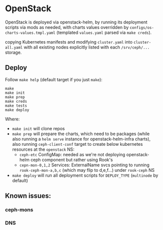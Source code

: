 # OpenStack

OpenStack is deployed via openstack-helm, by running its deployment
scripts via mods as needed, with charts values overridden by
`configs/os-charts-values.tmpl.yaml` (templated `values.yaml` parsed
via `make creds`).

copying Kubernetes manifests and modifying `cluster.yaml` into
`cluster-all.yaml` with all existing nodes explicitly listed with
each `/srv/ceph/...` storage.

## Deploy

Follow `make help` (default target if you just `make`):

    make
    make init
    make prep
    make creds
    make tests
    make deploy


Where:
* `make init` will clone repos
* `make prep` will prepare the charts, which need to be packages
  (while also running a `helm serve` instance for openstack-helm-infra
  charts), also running `ceph-client-conf` target to create below
  kubernetes resources at the `openstack` NS:
  * `ceph-etc` ConfigMap: needed as we're not deploying openstack-helm
    ceph component but rather using Rook's
  * `cepn-mon-0,1,2` Services: ExternalName svcs pointing to running
    `rook-ceph-mon-a,b,c` (which may flip to d,e,f...) under
    `rook-ceph` NS
* `make deploy` will run all deployment scripts for `DEPLOY_TYPE`
  (`multinode` by default)

## Known issues:

### ceph-mons

### DNS

